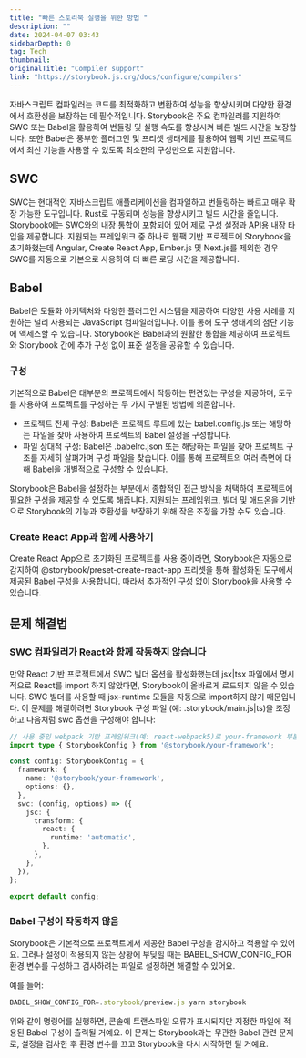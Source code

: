 ```yaml
---
title: "빠른 스토리북 실행을 위한 방법 "
description: ""
date: 2024-04-07 03:43
sidebarDepth: 0
tag: Tech
thumbnail: 
originalTitle: "Compiler support"
link: "https://storybook.js.org/docs/configure/compilers"
---
```



자바스크립트 컴파일러는 코드를 최적화하고 변환하여 성능을 향상시키며 다양한 환경에서 호환성을 보장하는 데 필수적입니다. Storybook은 주요 컴파일러를 지원하여 SWC 또는 Babel을 활용하여 번들링 및 실행 속도를 향상시켜 빠른 빌드 시간을 보장합니다. 또한 Babel은 풍부한 플러그인 및 프리셋 생태계를 활용하여 웹팩 기반 프로젝트에서 최신 기능을 사용할 수 있도록 최소한의 구성만으로 지원합니다.

## SWC

SWC는 현대적인 자바스크립트 애플리케이션을 컴파일하고 번들링하는 빠르고 매우 확장 가능한 도구입니다. Rust로 구동되며 성능을 향상시키고 빌드 시간을 줄입니다. Storybook에는 SWC와의 내장 통합이 포함되어 있어 제로 구성 설정과 API용 내장 타입을 제공합니다. 지원되는 프레임워크 중 하나로 웹팩 기반 프로젝트에 Storybook을 초기화했는데 Angular, Create React App, Ember.js 및 Next.js를 제외한 경우 SWC를 자동으로 기본으로 사용하여 더 빠른 로딩 시간을 제공합니다.

## Babel



Babel은 모듈화 아키텍처와 다양한 플러그인 시스템을 제공하여 다양한 사용 사례를 지원하는 널리 사용되는 JavaScript 컴파일러입니다. 이를 통해 도구 생태계의 첨단 기능에 액세스할 수 있습니다. Storybook은 Babel과의 원활한 통합을 제공하여 프로젝트와 Storybook 간에 추가 구성 없이 표준 설정을 공유할 수 있습니다.

### 구성

기본적으로 Babel은 대부분의 프로젝트에서 작동하는 편견있는 구성을 제공하며, 도구를 사용하여 프로젝트를 구성하는 두 가지 구별된 방법에 의존합니다.

- 프로젝트 전체 구성: Babel은 프로젝트 루트에 있는 babel.config.js 또는 해당하는 파일을 찾아 사용하여 프로젝트의 Babel 설정을 구성합니다.
- 파일 상대적 구성: Babel은 .babelrc.json 또는 해당하는 파일을 찾아 프로젝트 구조를 자세히 살펴가며 구성 파일을 찾습니다. 이를 통해 프로젝트의 여러 측면에 대해 Babel을 개별적으로 구성할 수 있습니다.



Storybook은 Babel을 설정하는 부분에서 종합적인 접근 방식을 채택하여 프로젝트에 필요한 구성을 제공할 수 있도록 해줍니다. 지원되는 프레임워크, 빌더 및 애드온을 기반으로 Storybook의 기능과 호환성을 보장하기 위해 작은 조정을 가할 수도 있습니다.

### Create React App과 함께 사용하기

Create React App으로 초기화된 프로젝트를 사용 중이라면, Storybook은 자동으로 감지하여 @storybook/preset-create-react-app 프리셋을 통해 활성화된 도구에서 제공된 Babel 구성을 사용합니다. 따라서 추가적인 구성 없이 Storybook을 사용할 수 있습니다.

## 문제 해결법



### SWC 컴파일러가 React와 함께 작동하지 않습니다

만약 React 기반 프로젝트에서 SWC 빌더 옵션을 활성화했는데 jsx|tsx 파일에서 명시적으로 React를 import 하지 않았다면, Storybook이 올바르게 로드되지 않을 수 있습니다. SWC 빌더를 사용할 때 jsx-runtime 모듈을 자동으로 import하지 않기 때문입니다. 이 문제를 해결하려면 Storybook 구성 파일 (예: .storybook/main.js|ts)을 조정하고 다음처럼 swc 옵션을 구성해야 합니다:

```typescript
// 사용 중인 webpack 기반 프레임워크(예: react-webpack5)로 your-framework 부분을 바꿔주세요
import type { StorybookConfig } from '@storybook/your-framework';

const config: StorybookConfig = {
  framework: {
    name: '@storybook/your-framework',
    options: {},
  },
  swc: (config, options) => ({
    jsc: {
      transform: {
        react: {
          runtime: 'automatic',
        },
      },
    },
  }),
};

export default config;
```

### Babel 구성이 작동하지 않음



Storybook은 기본적으로 프로젝트에서 제공한 Babel 구성을 감지하고 적용할 수 있어요. 그러나 설정이 적용되지 않는 상황에 부딪힐 때는 BABEL_SHOW_CONFIG_FOR 환경 변수를 구성하고 검사하려는 파일로 설정하면 해결할 수 있어요. 

예를 들어:

```js
BABEL_SHOW_CONFIG_FOR=.storybook/preview.js yarn storybook
```

위와 같이 명령어를 실행하면, 콘솔에 트랜스파일 오류가 표시되지만 지정한 파일에 적용된 Babel 구성이 출력될 거예요. 이 문제는 Storybook과는 무관한 Babel 관련 문제로, 설정을 검사한 후 환경 변수를 끄고 Storybook을 다시 시작하면 될 거예요.